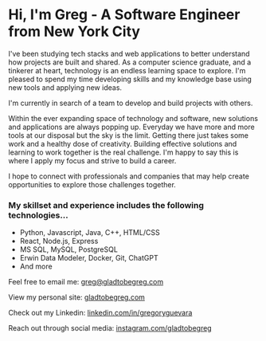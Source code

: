 # Hi, I'm Greg - A Software Engineer from New York City

I've been studying tech stacks and web applications to better understand how projects are built and shared. As a computer science graduate, and a tinkerer at heart, technology is an endless learning space to explore. I'm pleased to spend my time developing skills and my knowledge base using new tools and applying new ideas.

I'm currently in search of a team to develop and build projects with others.

Within the ever expanding space of technology and software, new solutions and applications are always popping up. Everyday we have more and more tools at our disposal but the sky is the limit. Getting there just takes some work and a healthy dose of creativity. Building effective solutions and learning to work together is the real challenge. I'm happy to say this is where I apply my focus and strive to build a career.

I hope to connect with professionals and companies that may help create opportunities to explore those challenges together.

### My skillset and experience includes the following technologies...

- Python, Javascript, Java, C++, HTML/CSS
- React, Node.js, Express
- MS SQL, MySQL, PostgreSQL
- Erwin Data Modeler, Docker, Git, ChatGPT
- And more

Feel free to email me: greg@gladtobegreg.com

View my personal site: [gladtobegreg.com](https://gladtobegreg.com)

Check out my Linkedin: [linkedin.com/in/gregoryguevara](https://www.linkedin.com/in/gregoryguevara/)

Reach out through social media: [instagram.com/gladtobegreg](https://www.instagram.com/gladtobegreg/)
